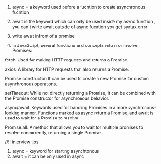 1. async = a keyword used before a fucntion to create asynchronous fucntion

2) await is the keyword which can only be used inside my async function , you can't wirte await outside of async fucntion you get syntax error

3) write await infront of a promise
4) In JavaScript, several functions and concepts return or involve Promises:

fetch: Used for making HTTP requests and returns a Promise.

axios: A library for HTTP requests that also returns a Promise.

Promise constructor: It can be used to create a new Promise for custom asynchronous operations.

setTimeout: While not directly returning a Promise, it can be combined with the Promise constructor for asynchronous behavior.

async/await: Keywords used for handling Promises in a more synchronous-looking manner. Functions marked as async return a Promise, and await is used to wait for a Promise to resolve.

Promise.all: A method that allows you to wait for multiple promises to resolve concurrently, returning a single Promise.

//!! interview tips

1. async = keyword for starting asynchtonous
2. await = it can be only used in async
